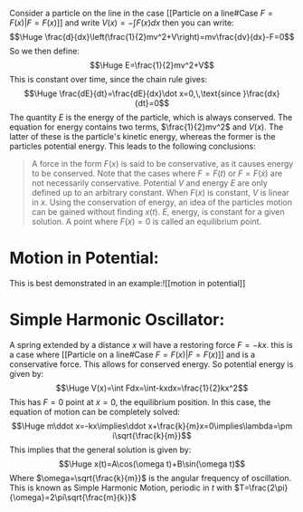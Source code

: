 Consider a particle on the line in the case [[Particle on a line#Case $F=F(x)$|$F=F(x)$]] and write $V(x)=-\int F(x)dx$ then you can write:$$\Huge \frac{d}{dx}\left(\frac{1}{2}mv^2+V\right)=mv\frac{dv}{dx}-F=0$$So we then define:$$\Huge E=\frac{1}{2}mv^2+V$$This is constant over time, since the chain rule gives:$$\Huge \frac{dE}{dt}=\frac{dE}{dx}\dot x=0,\,\text{since }\frac{dx}{dt}=0$$The quantity $E$ is the energy of the particle, which is always conserved. The equation for energy contains two terms, $\frac{1}{2}mv^2$ and $V(x)$. The latter of these is the particle's kinetic energy, whereas the former is the particles potential energy. This leads to the following conclusions:
> A force in the form $F(x)$ is said to be conservative, as it causes energy to be conserved. Note that the cases where $F=F(t)$ or $F=F(\dot x)$ are not necessarily conservative.
> Potential $V$ and energy $E$ are only defined up to an arbitrary constant.
> When $F(x)$ is constant, $V$ is linear in $x$.
> Using the conservation of energy, an idea of the particles motion can be gained without finding $x(t)$.
> $E$, energy, is constant for a given solution.
> A point where $F(x)=0$ is called an equilibrium point.

# Motion in Potential:

This is best demonstrated in an example:![[motion in potential]]

# Simple Harmonic Oscillator:

A spring extended by a distance $x$ will have a restoring force $F=-kx$. this is a case where [[Particle on a line#Case $F=F(x)$|$F=F(x)$]] and is a conservative force. This allows for conserved energy. So potential energy is given by:$$\Huge V(x)=\int Fdx=\int-kxdx=\frac{1}{2}kx^2$$This has $F=0$ point at $x=0$, the equilibrium position. In this case, the equation of motion can be completely solved:$$\Huge m\ddot x=-kx\implies\ddot x+\frac{k}{m}x=0\implies\lambda=\pm i\sqrt{\frac{k}{m}}$$This implies that the general solution is given by:$$\Huge x(t)=A\cos(\omega t)+B\sin(\omega t)$$Where $\omega=\sqrt{\frac{k}{m}}$ is the angular frequency of oscillation. This is known as Simple Harmonic Motion, periodic in $t$ with $T=\frac{2\pi}{\omega}=2\pi\sqrt{\frac{m}{k}}$